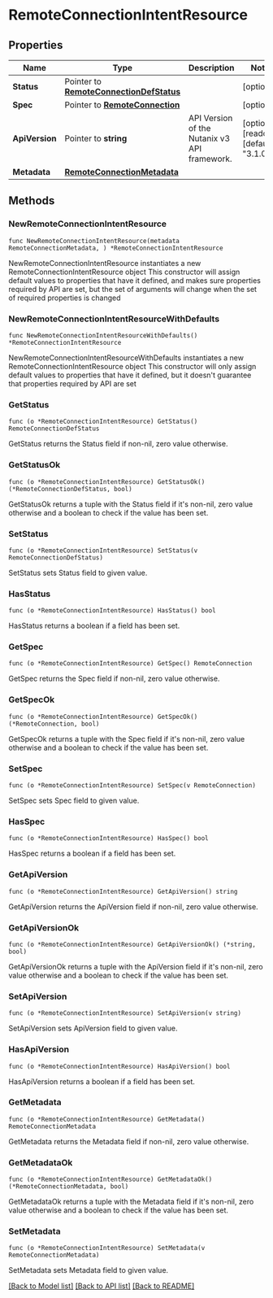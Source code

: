 # RemoteConnectionIntentResource

## Properties

Name | Type | Description | Notes
------------ | ------------- | ------------- | -------------
**Status** | Pointer to [**RemoteConnectionDefStatus**](RemoteConnectionDefStatus.md) |  | [optional] 
**Spec** | Pointer to [**RemoteConnection**](RemoteConnection.md) |  | [optional] 
**ApiVersion** | Pointer to **string** | API Version of the Nutanix v3 API framework. | [optional] [readonly] [default to "3.1.0"]
**Metadata** | [**RemoteConnectionMetadata**](RemoteConnectionMetadata.md) |  | 

## Methods

### NewRemoteConnectionIntentResource

`func NewRemoteConnectionIntentResource(metadata RemoteConnectionMetadata, ) *RemoteConnectionIntentResource`

NewRemoteConnectionIntentResource instantiates a new RemoteConnectionIntentResource object
This constructor will assign default values to properties that have it defined,
and makes sure properties required by API are set, but the set of arguments
will change when the set of required properties is changed

### NewRemoteConnectionIntentResourceWithDefaults

`func NewRemoteConnectionIntentResourceWithDefaults() *RemoteConnectionIntentResource`

NewRemoteConnectionIntentResourceWithDefaults instantiates a new RemoteConnectionIntentResource object
This constructor will only assign default values to properties that have it defined,
but it doesn't guarantee that properties required by API are set

### GetStatus

`func (o *RemoteConnectionIntentResource) GetStatus() RemoteConnectionDefStatus`

GetStatus returns the Status field if non-nil, zero value otherwise.

### GetStatusOk

`func (o *RemoteConnectionIntentResource) GetStatusOk() (*RemoteConnectionDefStatus, bool)`

GetStatusOk returns a tuple with the Status field if it's non-nil, zero value otherwise
and a boolean to check if the value has been set.

### SetStatus

`func (o *RemoteConnectionIntentResource) SetStatus(v RemoteConnectionDefStatus)`

SetStatus sets Status field to given value.

### HasStatus

`func (o *RemoteConnectionIntentResource) HasStatus() bool`

HasStatus returns a boolean if a field has been set.

### GetSpec

`func (o *RemoteConnectionIntentResource) GetSpec() RemoteConnection`

GetSpec returns the Spec field if non-nil, zero value otherwise.

### GetSpecOk

`func (o *RemoteConnectionIntentResource) GetSpecOk() (*RemoteConnection, bool)`

GetSpecOk returns a tuple with the Spec field if it's non-nil, zero value otherwise
and a boolean to check if the value has been set.

### SetSpec

`func (o *RemoteConnectionIntentResource) SetSpec(v RemoteConnection)`

SetSpec sets Spec field to given value.

### HasSpec

`func (o *RemoteConnectionIntentResource) HasSpec() bool`

HasSpec returns a boolean if a field has been set.

### GetApiVersion

`func (o *RemoteConnectionIntentResource) GetApiVersion() string`

GetApiVersion returns the ApiVersion field if non-nil, zero value otherwise.

### GetApiVersionOk

`func (o *RemoteConnectionIntentResource) GetApiVersionOk() (*string, bool)`

GetApiVersionOk returns a tuple with the ApiVersion field if it's non-nil, zero value otherwise
and a boolean to check if the value has been set.

### SetApiVersion

`func (o *RemoteConnectionIntentResource) SetApiVersion(v string)`

SetApiVersion sets ApiVersion field to given value.

### HasApiVersion

`func (o *RemoteConnectionIntentResource) HasApiVersion() bool`

HasApiVersion returns a boolean if a field has been set.

### GetMetadata

`func (o *RemoteConnectionIntentResource) GetMetadata() RemoteConnectionMetadata`

GetMetadata returns the Metadata field if non-nil, zero value otherwise.

### GetMetadataOk

`func (o *RemoteConnectionIntentResource) GetMetadataOk() (*RemoteConnectionMetadata, bool)`

GetMetadataOk returns a tuple with the Metadata field if it's non-nil, zero value otherwise
and a boolean to check if the value has been set.

### SetMetadata

`func (o *RemoteConnectionIntentResource) SetMetadata(v RemoteConnectionMetadata)`

SetMetadata sets Metadata field to given value.



[[Back to Model list]](../README.md#documentation-for-models) [[Back to API list]](../README.md#documentation-for-api-endpoints) [[Back to README]](../README.md)


